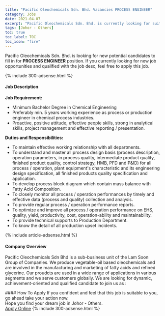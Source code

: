 ```yaml
---
title: "Pacific Oleochemicals Sdn. Bhd. Vacancies PROCESS ENGINEER" 
category: Jobs 
date: 2021-04-07 
excerpt: "Pacific Oleochemicals Sdn. Bhd. is currently looking for suitable person to fill in the PROCESS ENGINEER which based in Johor - Others" 
tags: [Johor - Others] 
toc: true 
toc_label: TOC 
toc_icon: "fire" 
--- 
```


<p>Pacific Oleochemicals Sdn. Bhd. is looking for new potential candidates to fill in for <b>PROCESS ENGINEER</b> position. If you currently looking for new job opportunities and qualified with the job desc, feel free to apply this job.
</p>{% include 300-adsense.html %} 
<div><div><h4>Job Description</h4></div><div><div><span><div><p><strong>Job Requirement:</strong></p><ul><li>Minimum Bachelor Degree in Chemical Engineering</li><li>Preferably min. 5 years working experience as process or production engineer in chemical process industries.</li><li>Proactive, positive attitude, effective people skills, strong in analytical skills, project management and effective reporting / presentation.</li></ul><p><strong>Duties and Responsibilities:</strong></p><ul><li>To maintain effective working relationship with all departments.</li><li>To understand and master all process design basis (process description, operation parameters, in process quality, intermediate product quality, finished product quality, control strategy, HMB, PFD and P&amp;ID) for all process / operation, plant equipment's characteristic and its engineering design specification, all finished products quality specification and application.</li><li>To develop process block diagram which contain mass balance with Fatty Acid Composition.</li><li>To closely monitor all process / operation performances by timely and effective data (process and quality) collection and analysis.</li><li>To provide regular process / operation performance reports.</li><li>To optimize and improve all process / operation performance on EHS, quality, yield, productivity, cost, operation-ability and maintainability.</li><li>To provide technical supports to Production Department.</li><li>To know the detail of all production upset incidents.</li></ul></div></span></div></div></div> 
{% include article-adsense.html %} 
<div><div><h4>Company Overview</h4></div><div><div><span><div><p>Pacific Oleochemicals Sdn Bhd is a sub-business unit of the Lam Soon Group of Companies. We produce vegetable-oil based oleochemicals and are involved in the manufacturing and marketing of fatty acids and refined glycerine. Our proudcts are used in a wide range of applications in various segments and we serve customers globally. We are looking for dynamic, achievement-oriented and qualified candidate to join us as :</p></div></span></div></div></div> 
#### How To Apply 
If you confident and feel that this job is suitable to you, go ahead take your action now. <br/> 
Hope you find your dream job in Johor - Others. <br/> 
<a href="https://www.jobstreet.com.my/en/job/process-engineer-4528362?jobId=jobstreet-my-job-4528362&" class="btn btn--info" target="_blank" rel="nofollow noopenner">Apply Online</a> 
{% include 300-adsense.html %} 